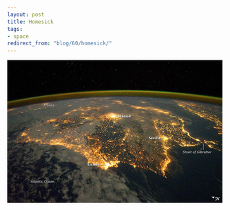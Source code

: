 ```yaml
---
layout: post
title: Homesick
tags:
- space
redirect_from: "blog/60/homesick/"
---
```

<img src="/images/135.jpg" />
